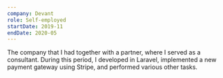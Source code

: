 ```yaml
---
company: Devant
role: Self-employed
startDate: 2019-11
endDate: 2020-05
---
```


The company that I had together with a partner, where I served as a
consultant. During this period, I developed in Laravel, implemented a new
payment gateway using Stripe, and performed various other tasks.
